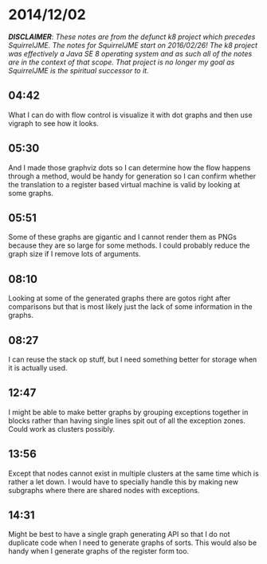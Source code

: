 # 2014/12/02

***DISCLAIMER***: _These notes are from the defunct k8 project which_
_precedes SquirrelJME. The notes for SquirrelJME start on 2016/02/26!_
_The k8 project was effectively a Java SE 8 operating system and as such_
_all of the notes are in the context of that scope. That project is no_
_longer my goal as SquirrelJME is the spiritual successor to it._

## 04:42

What I can do with flow control is visualize it with dot graphs and then use
vigraph to see how it looks.

## 05:30

And I made those graphviz dots so I can determine how the flow happens through
a method, would be handy for generation so I can confirm whether the
translation to a register based virtual machine is valid by looking at some
graphs.

## 05:51

Some of these graphs are gigantic and I cannot render them as PNGs because
they are so large for some methods. I could probably reduce the graph size if
I remove lots of arguments.

## 08:10

Looking at some of the generated graphs there are gotos right after
comparisons but that is most likely just the lack of some information in the
graphs.

## 08:27

I can reuse the stack op stuff, but I need something better for storage when
it is actually used.

## 12:47

I might be able to make better graphs by grouping exceptions together in
blocks rather than having single lines spit out of all the exception zones.
Could work as clusters possibly.

## 13:56

Except that nodes cannot exist in multiple clusters at the same time which is
rather a let down. I would have to specially handle this by making new
subgraphs where there are shared nodes with exceptions.

## 14:31

Might be best to have a single graph generating API so that I do not duplicate
code when I need to generate graphs of sorts. This would also be handy when I
generate graphs of the register form too.

